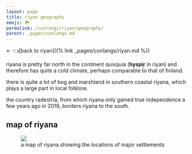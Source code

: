 ```yaml
---
layout: page
title: riyan geography
emoji: 🏞️
permalink: /conlangs/riyan/geography/
parent: _pages/conlangs.md
---
```

← 👈[back to riyan]({% link _pages/conlangs/riyan.md %})

riyana is pretty far north in the continent quisquia (**hyspiŗ** in riyan) and therefore has quite a cold climate, perhaps comparable to that of finland.

there is quite a lot of bog and marshland in southern coastal riyana, which plays a large part in local folklore.

the country radestria, from which riyana only gained true independence a few years ago in 2019, borders riyana to the south.

## map of riyana
<figure markdown="0">
<img src="{% link /assets/images/riyana/sinne.png %}">
<figcaption>a map of riyana showing the locations of major settlements</figcaption>
</figure>